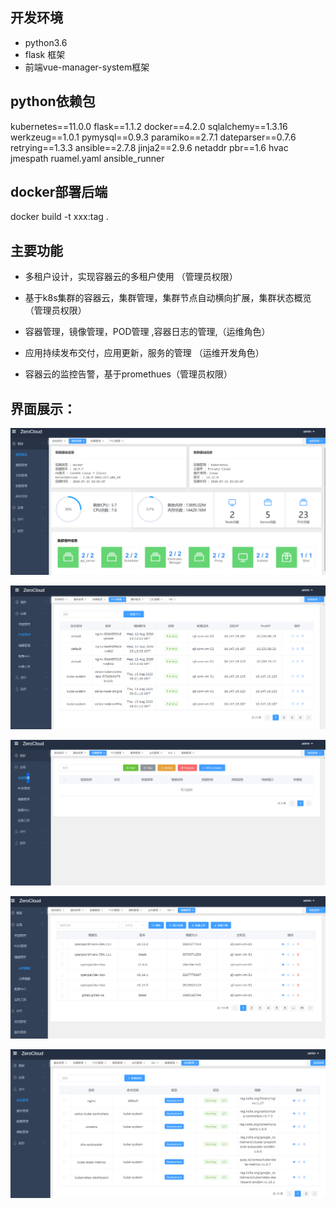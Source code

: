 ## 开发环境
- python3.6
- flask 框架
- 前端vue-manager-system框架

## python依赖包
kubernetes==11.0.0
flask==1.1.2
docker==4.2.0
sqlalchemy==1.3.16
werkzeug==1.0.1
pymysql==0.9.3
paramiko==2.7.1
dateparser==0.7.6
retrying==1.3.3
ansible==2.7.8
jinja2==2.9.6
netaddr
pbr==1.6
hvac
jmespath
ruamel.yaml
ansible_runner

## docker部署后端

docker build -t xxx:tag .


## 主要功能

- 多租户设计，实现容器云的多租户使用 （管理员权限）

- 基于k8s集群的容器云，集群管理，集群节点自动横向扩展，集群状态概览 （管理员权限）

- 容器管理，镜像管理，POD管理 ,容器日志的管理,（运维角色）

- 应用持续发布交付，应用更新，服务的管理 （运维开发角色）

- 容器云的监控告警，基于promethues（管理员权限）

## 界面展示：
![image](https://github.com/EthanSun2019/ContainerManager/blob/master/b0999dc299f2dd08d66cde90b59a6ed.png)

![image](https://github.com/EthanSun2019/ContainerManager/blob/master/53c3747e65ab9ca82c1909d588432ea.png)

![image](https://github.com/EthanSun2019/ContainerManager/blob/master/0123ba3a97e25faf9c40f6c31c9b6de.png)

![image](https://github.com/EthanSun2019/ContainerManager/blob/master/99cfdf45f05e1ad84c30596fa3ae502.png)

![image](https://github.com/EthanSun2019/ContainerManager/blob/master/9f1a531d348ea6882bcbb01721b9f8d.png)


